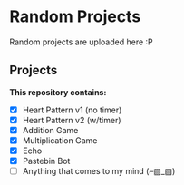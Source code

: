 # Random Projects

Random projects are uploaded here :P

## Projects
**This repository contains:** 
- [x]  Heart Pattern v1 (no timer)
- [x]  Heart Pattern v2 (w/timer) 
- [x]  Addition Game
- [x]  Multiplication Game
- [x]  Echo
- [x]  Pastebin Bot
- [ ]  Anything that comes to my mind (⌐▨_▨)
